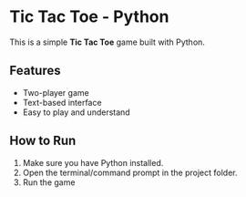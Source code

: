 # Tic Tac Toe - Python

This is a simple **Tic Tac Toe** game built with Python.

## Features
- Two-player game
- Text-based interface
- Easy to play and understand

## How to Run
1. Make sure you have Python installed.
2. Open the terminal/command prompt in the project folder.
3. Run the game
